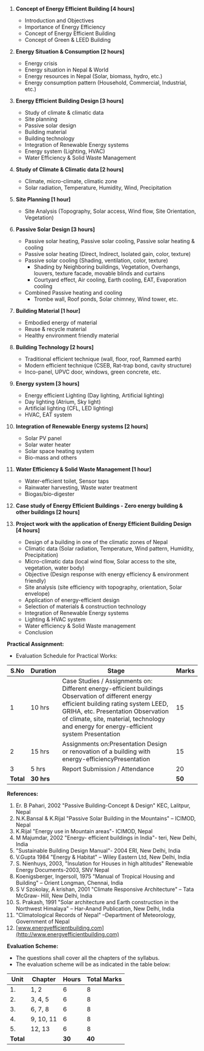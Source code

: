 1. **Concept of Energy Efficient Building [4 hours]**
    * Introduction and Objectives
    * Importance of Energy Efficiency
    * Concept of Energy Efficient Building
    * Concept of Green & LEED Building

2. **Energy Situation & Consumption [2 hours]**
    * Energy crisis
    * Energy situation in Nepal & World
    * Energy resources in Nepal (Solar, biomass, hydro, etc.)
    * Energy consumption pattern (Household, Commercial, Industrial, etc.)

3. **Energy Efficient Building Design [3 hours]**
    * Study of climate & climatic data
    * Site planning
    * Passive solar design
    * Building material
    * Building technology
    * Integration of Renewable Energy systems
    * Energy system (Lighting, HVAC)
    * Water Efficiency & Solid Waste Management

4. **Study of Climate & Climatic data [2 hours]**
    * Climate, micro-climate, climatic zone
    * Solar radiation, Temperature, Humidity, Wind, Precipitation

5. **Site Planning [1 hour]**
    * Site Analysis (Topography, Solar access, Wind flow, Site Orientation, Vegetation)

6. **Passive Solar Design [3 hours]**
    * Passive solar heating, Passive solar cooling, Passive solar heating & cooling
    * Passive solar heating (Direct, Indirect, Isolated gain, color, texture)
    * Passive solar cooling (Shading, ventilation, color, texture)
        * Shading by Neighboring buildings, Vegetation, Overhangs, louvers, texture facade, movable blinds and curtains
        * Courtyard effect, Air cooling, Earth cooling, EAT, Evaporation cooling
    * Combined Passive heating and cooling
        * Trombe wall, Roof ponds, Solar chimney, Wind tower, etc.

7. **Building Material [1 hour]**
    * Embodied energy of material
    * Reuse & recycle material
    * Healthy environment friendly material

8. **Building Technology [2 hours]**
    * Traditional efficient technique (wall, floor, roof, Rammed earth)
    * Modern efficient technique (CSEB, Rat-trap bond, cavity structure)
    * Inco-panel, UPVC door, windows, green concrete, etc.

9. **Energy system [3 hours]**
    * Energy efficient Lighting (Day lighting, Artificial lighting)
    * Day lighting (Atrium, Sky light)
    * Artificial lighting (CFL, LED lighting)
    * HVAC, EAT system

10. **Integration of Renewable Energy systems [2 hours]**
    * Solar PV panel
    * Solar water heater
    * Solar space heating system
    * Bio-mass and others

11. **Water Efficiency & Solid Waste Management [1 hour]**
    * Water-efficient toilet, Sensor taps
    * Rainwater harvesting, Waste water treatment
    * Biogas/bio-digester

12. **Case study of Energy Efficient Buildings - Zero energy building & other buildings [2 hours]**

13. **Project work with the application of Energy Efficient Building Design [4 hours]**
    * Design of a building in one of the climatic zones of Nepal
    * Climatic data (Solar radiation, Temperature, Wind pattern, Humidity, Precipitation)
    * Micro-climatic data (local wind flow, Solar access to the site, vegetation, water body)
    * Objective (Design response with energy efficiency & environment friendly)
    * Site analysis (site efficiency with topography, orientation, Solar envelope)
    * Application of energy-efficient design
    * Selection of materials & construction technology
    * Integration of Renewable Energy systems
    * Lighting & HVAC system
    * Water efficiency & Solid Waste management
    * Conclusion

**Practical Assignment:**

* Evaluation Schedule for Practical Works:

| S.No      | Duration   | Stage                                                                                                                                                                                                                                                                      | Marks  |
| --------- | ---------- | -------------------------------------------------------------------------------------------------------------------------------------------------------------------------------------------------------------------------------------------------------------------------- | ------ |
| 1         | 10 hrs     | Case Studies / Assignments on: Different energy-efficient buildings Observation of different energy efficient building rating system LEED, GRIHA, etc. Presentation Observation of climate, site, material, technology and energy for energy-efficient system Presentation | 15     |
| 2         | 15 hrs     | Assignments on:Presentation Design or renovation of a building with energy-efficiencyPresentation                                                                                                                                                                          | 15     |
| 3         | 5 hrs      | Report Submission / Attendance                                                                                                                                                                                                                                             | 20     |
| **Total** | **30 hrs** |                                                                                                                                                                                                                                                                            | **50** |

**References:**

1. Er. B Pahari, 2002 "Passive Building-Concept & Design" KEC, Lalitpur, Nepal
2. N.K.Bansal & K.Rijal "Passive Solar Building in the Mountains" – ICIMOD, Nepal
3. K.Rijal "Energy use in Mountain areas"- ICIMOD, Nepal
4. M Majumdar, 2002 "Energy- efficient buildings in India"- teri, New Delhi, India
5. "Sustainable Building Design Manual"- 2004 ERI, New Delhi, India
6. V.Gupta 1984 "Energy & Habitat" – Wiley Eastern Ltd, New Delhi, India
7. S. Nienhuys, 2003, "Insulation for Houses in high altitudes" Renewable Energy Documents-2003, SNV Nepal
8. Koenigsberger, Ingersoll, 1975 "Manual of Tropical Housing and Building" – Orient Longman, Chennai, India
9. S V Szokolay, A krishan, 2001 "Climate Responsive Architecture" – Tata McGraw- Hill, New Delhi, India
10. S. Prakash, 1991 "Solar architecture and Earth construction in the Northwest Himalaya" – Har-Anand Publication, New Delhi, India
11. "Climatological Records of Nepal" –Department of Meteorology, Government of Nepal
12. [www.energyefficientbuilding.com](http://www.energyefficientbuilding.com)

**Evaluation Scheme:**

* The questions shall cover all the chapters of the syllabus. 
* The evaluation scheme will be as indicated in the table below:

| Unit      | Chapter   | Hours  | Total Marks |
| --------- | --------- | ------ | ----------- |
| 1.        | 1, 2      | 6      | 8           |
| 2.        | 3, 4, 5   | 6      | 8           |
| 3.        | 6, 7, 8   | 6      | 8           |
| 4.        | 9, 10, 11 | 6      | 8           |
| 5.        | 12, 13    | 6      | 8           |
| **Total** |           | **30** | **40**      |

